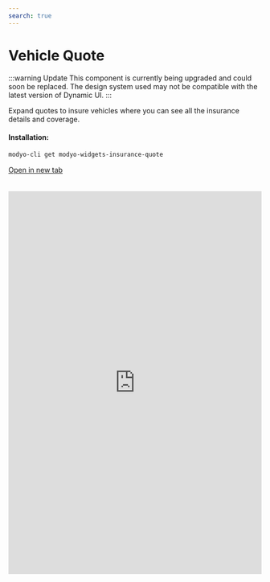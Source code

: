 ```yaml
---
search: true
---
```


# Vehicle Quote

:::warning Update
This component is currently being upgraded and could soon be replaced. The design system used may not be compatible with the latest version of Dynamic UI.
:::

Expand quotes to insure vehicles where you can see all the insurance details and coverage.

#### Installation:

```bash
modyo-cli get modyo-widgets-insurance-quote
```

[Open in new tab](https://widgets.modyo.com/insurance/retail/quote)

<iframe id="widgetFrame" src="https://widgets.modyo.com/insurance/retail/quote" width="100%" frameBorder="0" style="min-height:762px;overflow:auto;margin-top:20px;"/>

| Features | Description |
| ------------- | ----------- |
| Overview of the vehicle | View where vehicle data such as brand, make, model, and year are filled in. |
| Personal Summary | View to fill out the information for which you are applying for insurance. The following information is requested by default: Name, Surname, RUT, Date of Birth, Gender, Email, Telephone Number. |
| Overview of insurance | View of the insurance that meets the specifications of the car. Clicking <b> View details and coverage </b> opens a side window where you can see the insurance coverage in detail. Clicking <b> Buy </b> will take you to the insurance application screen.|
| Insurance Application | This screen asks for the details of the vehicle to be insured and the owner such as the serial number of the engine, address, emergency contacts, etc. | 

<script>

  export default {
    mounted() {

      function setIframeHeightCO(id, ht) {
          var ifrm = document.getElementById(id);
          if(ifrm) {
            ifrm.style.height = ht + 4 + "px";
          }
      }
      // iframed document sends its height using postMessage
      function handleDocHeightMsg(e) {
          // check origin
          if ( e.origin === 'https://widgets.modyo.com' ) {
              // parse data
              var data = JSON.parse( e.data );

              console.log('data:', data)
              // check data object
              if ( data['docHeight'] ) {
                  setIframeHeightCO( 'widgetFrame', data['docHeight'] );
              } else {
                  setIframeHeightCO( 'widgetFrame', 700 );
              }
          }
      }

      // assign message handler
      if ( window.addEventListener ) {
          window.addEventListener('message', handleDocHeightMsg, false);
      }
    }
  }
 </script>